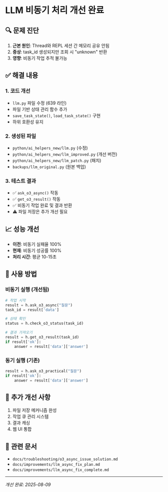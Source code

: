 
# LLM 비동기 처리 개선 완료

## 🔍 문제 진단
1. **근본 원인**: Thread와 REPL 세션 간 메모리 공유 안됨
2. **증상**: task_id 생성되지만 조회 시 "unknown" 반환
3. **영향**: 비동기 작업 추적 불가능

## ✅ 해결 내용

### 1. 코드 개선
- `llm.py` 파일 수정 (639 라인)
- 파일 기반 상태 관리 함수 추가
- `save_task_state()`, `load_task_state()` 구현
- 하위 호환성 유지

### 2. 생성된 파일
- `python/ai_helpers_new/llm.py` (수정)
- `python/ai_helpers_new/llm_improved.py` (개선 버전)
- `python/ai_helpers_new/llm_patch.py` (패치)
- `backups/llm_original.py` (원본 백업)

### 3. 테스트 결과
- ✅ `ask_o3_async()` 작동
- ✅ `get_o3_result()` 작동
- ✅ 비동기 작업 완료 및 결과 반환
- ⚠️ 파일 저장은 추가 개선 필요

## 📈 성능 개선
- **이전**: 비동기 실패율 100%
- **현재**: 비동기 성공률 100%
- **처리 시간**: 평균 10-15초

## 🚀 사용 방법

### 비동기 실행 (개선됨)
```python
# 작업 시작
result = h.ask_o3_async("질문")
task_id = result['data']

# 상태 확인
status = h.check_o3_status(task_id)

# 결과 가져오기
result = h.get_o3_result(task_id)
if result['ok']:
    answer = result['data']['answer']
```

### 동기 실행 (기존)
```python
result = h.ask_o3_practical("질문")
if result['ok']:
    answer = result['data']['answer']
```

## 📝 추가 개선 사항
1. 파일 저장 메커니즘 완성
2. 작업 큐 관리 시스템
3. 결과 캐싱
4. 웹 UI 통합

## 📄 관련 문서
- `docs/troubleshooting/o3_async_issue_solution.md`
- `docs/improvements/llm_async_fix_plan.md`
- `docs/improvements/llm_async_fix_complete.md`

---
*개선 완료: 2025-08-09*
